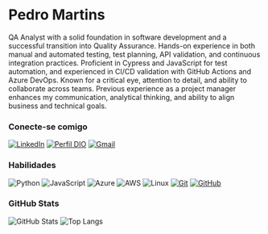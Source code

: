 # Pedro Martins

QA Analyst with a solid foundation in software development and a successful transition into Quality Assurance. Hands-on experience in both manual and automated testing, test planning, API validation, and continuous integration practices. Proficient in Cypress and JavaScript for test automation, and experienced in CI/CD validation with GitHub Actions and Azure DevOps. Known for a critical eye, attention to detail, and ability to collaborate across teams. Previous experience as a project manager enhances my communication, analytical thinking, and ability to align business and technical goals.

### Conecte-se comigo

[![LinkedIn](https://img.shields.io/badge/-LinkedIn-000?style=for-the-badge&logo=linkedin&logoColor=30A3DC)](https://www.linkedin.com/in/pedro-martins-8017a7122/)
[![Perfil DIO](https://img.shields.io/badge/-Meu%20Perfil%20na%20DIO-30A3DC?style=for-the-badge)](https://web.dio.me/users/pedroigor_projetos/)
[![Gmail](https://img.shields.io/badge/Gmail-333333?style=for-the-badge&logo=gmail&logoColor=red)](mailto:pedroigor.projetos@gmail.com)

### Habilidades

![Python](https://img.shields.io/badge/python-3670A0?style=for-the-badge&logo=python&logoColor=ffdd54)
![JavaScript](https://img.shields.io/badge/JavaScript-F7DF1E?style=for-the-badge&logo=javascript&logoColor=black)
![Azure](https://img.shields.io/badge/Azure-blue?style=for-the-badge&logo=microsoft%20azure&logoColor=blue&labelColor=FFFFFF&link=https%3A%2F%2Fimages.app.goo.gl%2FK7PN1jYJd57x4q7A8)
![AWS](https://img.shields.io/badge/AWS-000.svg?style=for-the-badge&logo=amazon-aws&logoColor=white)
![Linux](https://img.shields.io/badge/Linux-000?style=for-the-badge&logo=linux&logoColor=FCC624)
[![Git](https://img.shields.io/badge/Git-000?style=for-the-badge&logo=git&logoColor=E94D5F)](https://git-scm.com/doc)
[![GitHub](https://img.shields.io/badge/GitHub-000?style=for-the-badge&logo=github&logoColor=30A3DC)](https://docs.github.com/)

### GitHub Stats

![GitHub Stats](https://github-readme-stats.vercel.app/api?username=PMprojetos&theme=transparent&bg_color=000&border_color=30A3DC&show_icons=true&icon_color=30A3DC&title_color=E94D5F&text_color=FFF)
![Top Langs](https://github-readme-stats-git-masterrstaa-rickstaa.vercel.app/api/top-langs/?username=PMprojetos&layout=compact&bg_color=000&border_color=30A3DC&title_color=E94D5F&text_color=FFF)

<!---
PMprojetos/PMprojetos is a ✨ special ✨ repository because its `README.md` (this file) appears on your GitHub profile.
You can click the Preview link to take a look at your changes.
--->
